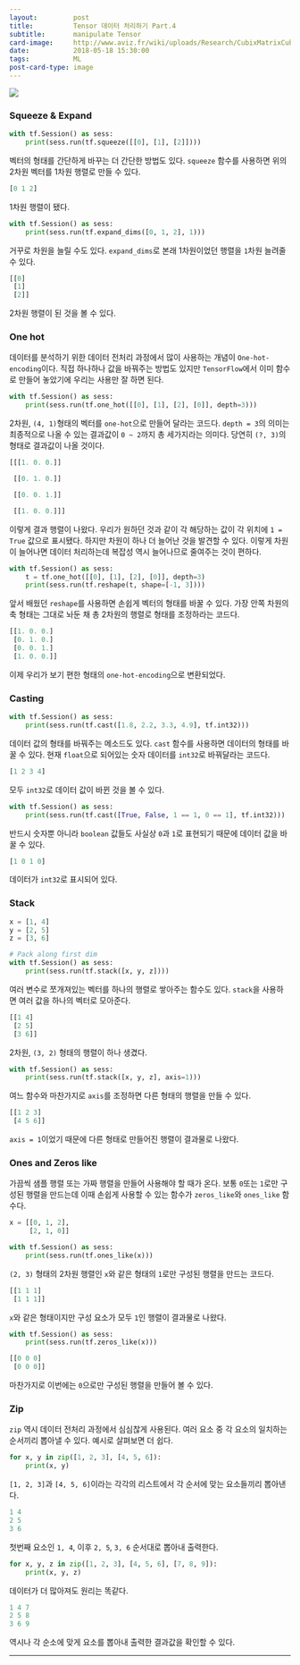 ```yaml
---
layout:         post
title:          Tensor 데이터 처리하기 Part.4
subtitle:       manipulate Tensor
card-image:     http://www.aviz.fr/wiki/uploads/Research/CubixMatrixCubeExplanation.png
date:           2018-05-18 15:30:00
tags:           ML
post-card-type: image
---
```

![](http://www.aviz.fr/wiki/uploads/Research/CubixMatrixCubeExplanation.png)
### Squeeze & Expand
```python
with tf.Session() as sess:
    print(sess.run(tf.squeeze([[0], [1], [2]])))
```
벡터의 형태를 간단하게 바꾸는 더 간단한 방법도 있다. ```squeeze``` 함수를 사용하면 위의 2차원 벡터를 1차원 행렬로 만들 수 있다.
```python
[0 1 2]
```
1차원 행렬이 됐다.
```python
with tf.Session() as sess:
    print(sess.run(tf.expand_dims([0, 1, 2], 1)))
```
거꾸로 차원을 늘릴 수도 있다. ```expand_dims```로 본래 1차원이었던 행렬을 ```1```차원 늘려줄 수 있다.
```python
[[0]
 [1]
 [2]]
```
2차원 행렬이 된 것을 볼 수 있다.
### One hot
데이터를 분석하기 위한 데이터 전처리 과정에서 많이 사용하는 개념이 ```One-hot-encoding```이다. 직접 하나하나 값을 바꿔주는 방법도 있지만 ```TensorFlow```에서 이미 함수로 만들어 놓았기에 우리는 사용만 잘 하면 된다.
```python
with tf.Session() as sess:
    print(sess.run(tf.one_hot([[0], [1], [2], [0]], depth=3)))
```
2차원, ```(4, 1)```형태의 벡터를 ```one-hot```으로 만들어 달라는 코드다. ```depth = 3```의 의미는 최종적으로 나올 수 있는 결과값이 ```0 ~ 2```까지 총 세가지라는 의미다. 당연히 ```(?, 3)```의 형태로 결과값이 나올 것이다.
```python
[[[1. 0. 0.]]

 [[0. 1. 0.]]

 [[0. 0. 1.]]

 [[1. 0. 0.]]]
```
이렇게 결과 행렬이 나왔다. 우리가 원하던 것과 같이 각 해당하는 값이 각 위치에 ```1 = True``` 값으로 표시됐다. 하지만 차원이 하나 더 늘어난 것을 발견할 수 있다. 이렇게 차원이 늘어나면 데이터 처리하는데 복잡성 역시 늘어나므로 줄여주는 것이 편하다.
```python
with tf.Session() as sess:
    t = tf.one_hot([[0], [1], [2], [0]], depth=3)
    print(sess.run(tf.reshape(t, shape=[-1, 3])))
```
앞서 배웠던 ```reshape```를 사용하면 손쉽게 벡터의 형태를 바꿀 수 있다. 가장 안쪽 차원의 축 형태는 그대로 놔둔 채 총 2차원의 행렬로 형태를 조정하라는 코드다.
```python
[[1. 0. 0.]
 [0. 1. 0.]
 [0. 0. 1.]
 [1. 0. 0.]]
```
이제 우리가 보기 편한 형태의 ```one-hot-encoding```으로 변환되었다.
### Casting
```python
with tf.Session() as sess:
    print(sess.run(tf.cast([1.8, 2.2, 3.3, 4.9], tf.int32)))
```
데이터 값의 형태를 바꿔주는 메소드도 있다. ```cast``` 함수를 사용하면 데이터의 형태를 바꿀 수 있다. 현재 ```float```으로 되어있는 숫자 데이터를 ```int32```로 바꿔달라는 코드다.
```python
[1 2 3 4]
```
모두 ```int32```로 데이터 값이 바뀐 것을 볼 수 있다.
```python
with tf.Session() as sess:
    print(sess.run(tf.cast([True, False, 1 == 1, 0 == 1], tf.int32)))
```
반드시 숫자뿐 아니라 ```boolean``` 값들도 사실상 ```0```과 ```1```로 표현되기 때문에 데이터 값을 바꿀 수 있다.
```python
[1 0 1 0]
```
데이터가 ```int32```로 표시되어 있다.
### Stack
```python
x = [1, 4]
y = [2, 5]
z = [3, 6]

# Pack along first dim
with tf.Session() as sess:
    print(sess.run(tf.stack([x, y, z])))
```
여러 변수로 쪼개져있는 벡터를 하나의 행렬로 쌓아주는 함수도 있다. ```stack```을 사용하면 여러 값을 하나의 벡터로 모아준다.
```python
[[1 4]
 [2 5]
 [3 6]]
```
2차원, ```(3, 2)``` 형태의 행렬이 하나 생겼다.
```python
with tf.Session() as sess:
    print(sess.run(tf.stack([x, y, z], axis=1)))
```
여느 함수와 마찬가지로 ```axis```를 조정하면 다른 형태의 행렬을 만들 수 있다.
```python
[[1 2 3]
 [4 5 6]]
```
```axis = 1```이었기 때문에 다른 형태로 만들어진 행렬이 결과물로 나왔다.
### Ones and Zeros like
가끔씩 샘플 행렬 또는 가짜 행렬을 만들어 사용해야 할 때가 온다. 보통 ```0```또는 ```1```로만 구성된 행렬을 만드는데 이때 손쉽게 사용할 수 있는 함수가 ```zeros_like```와 ```ones_like``` 함수다.
```python
x = [[0, 1, 2],
     [2, 1, 0]]

with tf.Session() as sess:
    print(sess.run(tf.ones_like(x)))
```
```(2, 3)``` 형태의 2차원 행렬인 ```x```와 같은 형태의 ```1```로만 구성된 행렬을 만드는 코드다.
```python
[[1 1 1]
 [1 1 1]]
```
```x```와 같은 형태이지만 구성 요소가 모두 ```1```인 행렬이 결과물로 나왔다.
```python
with tf.Session() as sess:
    print(sess.run(tf.zeros_like(x)))
```
```python
[[0 0 0]
 [0 0 0]]
```
마찬가지로 이번에는 ```0```으로만 구성된 행렬을 만들어 볼 수 있다.
### Zip
```zip``` 역시 데이터 전처리 과정에서 심심찮게 사용된다. 여러 요소 중 각 요소의 일치하는 순서끼리 뽑아낼 수 있다. 예시로 살펴보면 더 쉽다.
```python
for x, y in zip([1, 2, 3], [4, 5, 6]):
    print(x, y)
```
```[1, 2, 3]```과 ```[4, 5, 6]```이라는 각각의 리스트에서 각 순서에 맞는 요소들끼리 뽑아낸다.
```python
1 4
2 5
3 6
```
첫번째 요소인 ```1, 4```, 이후 ```2, 5```, ```3, 6``` 순서대로 뽑아내 출력한다.
```python
for x, y, z in zip([1, 2, 3], [4, 5, 6], [7, 8, 9]):
    print(x, y, z)
```
데이터가 더 많아져도 원리는 똑같다.
```python
1 4 7
2 5 8
3 6 9
```
역시나 각 순소에 맞게 요소를 뽑아내 출력한 결과값을 확인할 수 있다.

---